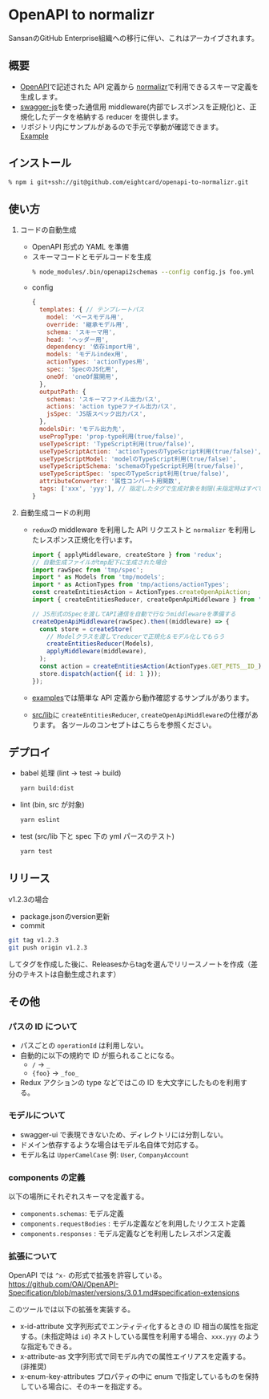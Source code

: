 # OpenAPI to normalizr

SansanのGitHub Enterprise組織への移行に伴い、これはアーカイブされます。

## 概要

- [OpenAPI](https://github.com/OAI/OpenAPI-Specification)で記述された API 定義から [normalizr](https://github.com/paularmstrong/normalizr)で利用できるスキーマ定義を生成します。
- [swagger-js](https://github.com/swagger-api/swagger-js)を使った通信用 middleware(内部でレスポンスを正規化)と、正規化したデータを格納する reducer を提供します。
- リポジトリ内にサンプルがあるので手元で挙動が確認できます。  
  [Example](./example/README.md)

## インストール

```bash
% npm i git+ssh://git@github.com/eightcard/openapi-to-normalizr.git
```

## 使い方

1. コードの自動生成

   - OpenAPI 形式の YAML を準備
   - スキーマコードとモデルコードを生成
     ```bash
     % node_modules/.bin/openapi2schemas --config config.js foo.yml
     ```
   - config
     ```js
     {
       templates: { // テンプレートパス
         model: 'ベースモデル用',
         override: '継承モデル用',
         schema: 'スキーマ用',
         head: 'ヘッダー用',
         dependency: '依存import用',
         models: 'モデルindex用',
         actionTypes: 'actionTypes用',
         spec: 'SpecのJS化用',
         oneOf: 'oneOf展開用',
       },
       outputPath: {
         schemas: 'スキーマファイル出力パス',
         actions: 'action typeファイル出力パス',
         jsSpec: 'JS版スペック出力パス',
       },
       modelsDir: 'モデル出力先',
       usePropType: 'prop-type利用(true/false)',
       useTypeScript: 'TypeScript利用(true/false)',
       useTypeScriptAction: 'actionTypesのTypeScript利用(true/false)',
       useTypeScriptModel: 'modelのTypeScript利用(true/false)',
       useTypeScriptSchema: 'schemaのTypeScript利用(true/false)',
       useTypeScriptSpec: 'specのTypeScript利用(true/false)',
       attributeConverter: '属性コンバート用関数',
       tags: ['xxx', 'yyy'], // 指定したタグで生成対象を制限(未指定時はすべてのパスが対象)
     }
     ```

2. 自動生成コードの利用

   - `redux`の middleware を利用した API リクエストと `normalizr` を利用したレスポンス正規化を行います。

     ```js
     import { applyMiddleware, createStore } from 'redux';
     // 自動生成ファイルがtmp配下に生成された場合
     import rawSpec from 'tmp/spec';
     import * as Models from 'tmp/models';
     import * as ActionTypes from 'tmp/actions/actionTypes';
     const createEntitiesAction = ActionTypes.createOpenApiAction;
     import { createEntitiesReducer, createOpenApiMiddleware } from 'openapi-to-normalizr';

     // JS形式のSpecを渡してAPI通信を自動で行なうmiddlewareを準備する
     createOpenApiMiddleware(rawSpec).then((middleware) => {
       const store = createStore(
         // Modelクラスを渡してreducerで正規化＆モデル化してもらう
         createEntitiesReducer(Models),
         applyMiddleware(middleware),
       );
       const action = createEntitiesAction(ActionTypes.GET_PETS__ID_);
       store.dispatch(action({ id: 1 }));
     });
     ```

   - [examples](./examples/README.md)では簡単な API 定義から動作確認するサンプルがあります。
   - [src/lib](./src/lib/README.md)に `createEntitiesReducer`, `createOpenApiMiddleware`の仕様があります。
     各ツールのコンセプトはこちらを参照ください。

## デプロイ

- babel 処理 (lint -> test -> build)
  ```sh
  yarn build:dist
  ```
- lint (bin, src が対象)
  ```sh
  yarn eslint
  ```
- test (src/lib 下と spec 下の yml パースのテスト)
  ```sh
  yarn test
  ```

## リリース

v1.2.3の場合

- package.jsonのversion更新
- commit

```sh
git tag v1.2.3
git push origin v1.2.3
```

してタグを作成した後に、Releasesからtagを選んでリリースノートを作成（差分のテキストは自動生成されます）


## その他

### パスの ID について

- パスごとの `operationId` は利用しない。
- 自動的に以下の規約で ID が振られることになる。
  - `/` -> `_`
  - `{foo}` -> `_foo_`
- Redux アクションの type などではこの ID を大文字にしたものを利用する。

### モデルについて

- swagger-ui で表現できないため、ディレクトリには分割しない。
- ドメイン依存するような場合はモデル名自体で対応する。
- モデル名は `UpperCamelCase`
  例: `User`, `CompanyAccount`

### components の定義

以下の場所にそれぞれスキーマを定義する。

- `components.schemas`: モデル定義
- `components.requestBodies` : モデル定義などを利用したリクエスト定義
- `components.responses` : モデル定義などを利用したレスポンス定義

### 拡張について

OpenAPI では `^x-` の形式で拡張を許容している。
https://github.com/OAI/OpenAPI-Specification/blob/master/versions/3.0.1.md#specification-extensions

このツールでは以下の拡張を実装する。

- x-id-attribute
  文字列形式でエンティティ化するときの ID 相当の属性を指定する。(未指定時は `id`)
  ネストしている属性を利用する場合、`xxx.yyy` のような指定もできる。
- x-attribute-as
  文字列形式で同モデル内での属性エイリアスを定義する。 (非推奨)
- x-enum-key-attributes
  プロパティの中に enum で指定しているものを保持している場合に、そのキーを指定する。
